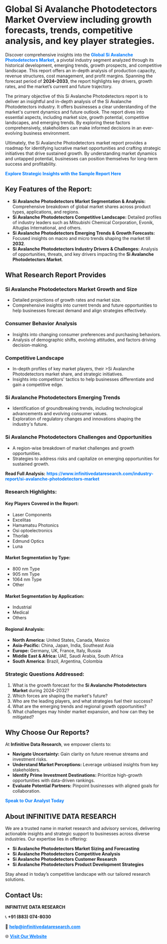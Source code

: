 <h1>Global Si Avalanche Photodetectors Market Overview including growth forecasts, trends, competitive analysis, and key player strategies.</h1>
<p>
Discover comprehensive insights into the 
<a href="https://www.infinitivedataresearch.com/industry-report/si-avalanche-photodetectors-market" rel="dofollow" style="color: #007BFF; text-decoration: none;"><strong>Global Si Avalanche Photodetectors Market</strong></a>, a pivotal industry segment analyzed through its historical development, emerging trends, growth prospects, and competitive landscape. This report offers an in-depth analysis of production capacity, revenue structures, cost management, and profit margins. Spanning the forecast period of <strong>2024–2033</strong>, the report highlights key drivers, growth rates, and the market’s current and future trajectory.
</p>
<p>
The primary objective of this Si Avalanche Photodetectors report is to deliver an insightful and in-depth analysis of the Si Avalanche Photodetectors industry. It offers businesses a clear understanding of the market's current dynamics and future outlook. The report dives into essential aspects, including market size, growth potential, competitive landscapes, and emerging trends. By exploring these factors comprehensively, stakeholders can make informed decisions in an ever-evolving business environment.
</p>
<p>
Ultimately, the Si Avalanche Photodetectors market report provides a roadmap for identifying lucrative market opportunities and crafting strategic initiatives that drive sustained growth. By understanding market dynamics and untapped potential, businesses can position themselves for long-term success and profitability.
</p>
<p>
<a href="https://www.infinitivedataresearch.com/request-sample/reportId=106865" style="color: #007BFF; text-decoration: none;"><strong>Explore Strategic Insights with the Sample Report Here</strong></a>
</p>

<h2>Key Features of the Report:</h2>
<ul>
<li><strong>Si Avalanche Photodetectors Market Segmentation & Analysis:</strong> Comprehensive breakdown of global market shares across product types, applications, and regions.</li>
<li><strong>Si Avalanche Photodetectors Competitive Landscape:</strong> Detailed profiles of industry leaders such as Mitsubishi Chemical Corporation, Evonik, Altuglas International, and others.</li>
<li><strong>Si Avalanche Photodetectors Emerging Trends & Growth Forecasts:</strong> Focused insights on macro and micro trends shaping the market till <strong>2032</strong>.</li>
<li><strong>Si Avalanche Photodetectors Industry Drivers & Challenges:</strong> Analysis of opportunities, threats, and key drivers impacting the <strong>Si Avalanche Photodetectors Market</strong>.</li>
</ul>

<h2>What Research Report Provides</h2>
<h3>Si Avalanche Photodetectors Market Growth and Size</h3>
<ul>
<li>Detailed projections of growth rates and market size.</li>
<li>Comprehensive insights into current trends and future opportunities to help businesses forecast demand and align strategies effectively.</li>
</ul>

<h3>Consumer Behavior Analysis</h3>
<ul>
<li>Insights into changing consumer preferences and purchasing behaviors.</li>
<li>Analysis of demographic shifts, evolving attitudes, and factors driving decision-making.</li>
</ul>

<h3>Competitive Landscape</h3>
<ul>
<li>In-depth profiles of key market players, their >Si Avalanche Photodetectors market share, and strategic initiatives.</li>
<li>Insights into competitors' tactics to help businesses differentiate and gain a competitive edge.</li>
</ul>

<h3>Si Avalanche Photodetectors Emerging Trends</h3>
<ul>
<li>Identification of groundbreaking trends, including technological advancements and evolving consumer values.</li>
<li>Exploration of regulatory changes and innovations shaping the industry's future.</li>
</ul>

<h3>Si Avalanche Photodetectors Challenges and Opportunities</h3>
<ul>
<li>A region-wise breakdown of market challenges and growth opportunities.</li>
<li>Strategies to address risks and capitalize on emerging opportunities for sustained growth.</li>
</ul>
<p><strong>Read Full Analysis:</strong> <a href="https://www.infinitivedataresearch.com/industry-report/si-avalanche-photodetectors-market" rel="dofollow" style="color: #007BFF; text-decoration: none;"><strong>https://www.infinitivedataresearch.com/industry-report/si-avalanche-photodetectors-market</strong></a></p>
<h3>Research Highlights:</h3>
<h4>Key Players Covered in the Report:</h4>
<ul><li>Laser Components</li><li>Excelitas</li><li>Hamamatsu Photonics</li><li>Osi optoelectronics</li><li>Thorlab</li><li>Edmund Optics</li><li>Luna</li></ul>
<h4>Market Segmentation by Type:</h4>
<ul><li>800 nm Type</li><li>905 nm Type</li><li>1064 nm Type</li><li>Other</li></ul>
<h4>Market Segmentation by Application:</h4>
<ul><li>Industrial</li><li>Medical</li><li>Others</li></ul>

<h4>Regional Analysis:</h4>
<ul>
<li><strong>North America:</strong> United States, Canada, Mexico</li>
<li><strong>Asia-Pacific:</strong> China, Japan, India, Southeast Asia</li>
<li><strong>Europe:</strong> Germany, UK, France, Italy, Russia</li>
<li><strong>Middle East & Africa:</strong> UAE, Saudi Arabia, South Africa</li>
<li><strong>South America:</strong> Brazil, Argentina, Colombia</li>
</ul>

<h3>Strategic Questions Addressed:</h3>
<ol>
<li>What is the growth forecast for the <strong>Si Avalanche Photodetectors Market</strong> during 2024–2032?</li>
<li>Which forces are shaping the market's future?</li>
<li>Who are the leading players, and what strategies fuel their success?</li>
<li>What are the emerging trends and regional growth opportunities?</li>
<li>What challenges may hinder market expansion, and how can they be mitigated?</li>
</ol>

<h2>Why Choose Our Reports?</h2>
<p>At <strong>Infinitive Data Research</strong>, we empower clients to:</p>
<ul>
<li><strong>Navigate Uncertainty:</strong> Gain clarity on future revenue streams and investment risks.</li>
<li><strong>Understand Market Perceptions:</strong> Leverage unbiased insights from key stakeholders.</li>
<li><strong>Identify Prime Investment Destinations:</strong> Prioritize high-growth opportunities with data-driven rankings.</li>
<li><strong>Evaluate Potential Partners:</strong> Pinpoint businesses with aligned goals for collaboration.</li>
</ul>
<p><a href="https://www.infinitivedataresearch.com/industry-report/si-avalanche-photodetectors-market" rel="dofollow" style="color: #007BFF; text-decoration: none;"><strong>Speak to Our Analyst Today</strong></a></p>

<h2>About INFINITIVE DATA RESEARCH</h2>
<p>We are a trusted name in market research and advisory services, delivering actionable insights and strategic support to businesses across diverse industries. Our expertise lies in offering:</p>
<ul>
<li><strong>Si Avalanche Photodetectors Market Sizing and Forecasting</strong></li>
<li><strong>Si Avalanche Photodetectors Competitive Analysis</strong></li>
<li><strong>Si Avalanche Photodetectors Customer Research</strong></li>
<li><strong>Si Avalanche Photodetectors Product Development Strategies</strong></li>
</ul>
<p>Stay ahead in today’s competitive landscape with our tailored research solutions.</p>

<h2>Contact Us:</h2>
<p><strong>INFINITIVE DATA RESEARCH</strong></p>
<p>📞 <strong>+91 (883) 074-8030</strong></p>
<p>📧 <strong><a href="mailto:help@infinitivedataresearch.com" style="color: #007BFF;">help@infinitivedataresearch.com</a></strong></p>
<p>🌐 <strong><a href="https://www.infinitivedataresearch.com" rel="dofollow" style="color: #007BFF;">Visit Our Website</a></strong></p>